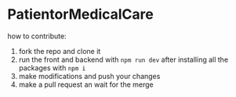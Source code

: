 # PatientorMedicalCare
how to contribute: 
1. fork the repo and clone it
2. run the front and backend with ```npm run dev``` after installing all the packages with ```npm i```
3. make modifications and push your changes
4. make a pull request an wait for the merge
